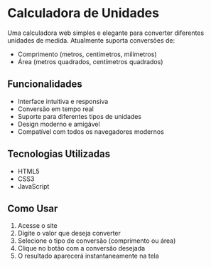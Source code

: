 # Calculadora de Unidades

Uma calculadora web simples e elegante para converter diferentes unidades de medida. Atualmente suporta conversões de:
- Comprimento (metros, centímetros, milímetros)
- Área (metros quadrados, centímetros quadrados)

## Funcionalidades

- Interface intuitiva e responsiva
- Conversão em tempo real
- Suporte para diferentes tipos de unidades
- Design moderno e amigável
- Compatível com todos os navegadores modernos

## Tecnologias Utilizadas

- HTML5
- CSS3
- JavaScript

## Como Usar

1. Acesse o site
2. Digite o valor que deseja converter
3. Selecione o tipo de conversão (comprimento ou área)
4. Clique no botão com a conversão desejada
5. O resultado aparecerá instantaneamente na tela
